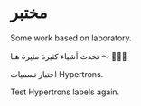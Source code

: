 # مختبر

Some work based on laboratory.

تحدث أشياء كثيرة مثيرة هنا ～ 🎉🎉🎉

اختبار تسميات Hypertrons.

Test Hypertrons labels again.
